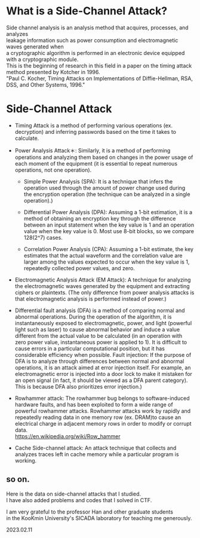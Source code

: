 # What is a Side-Channel Attack?
Side channel analysis is an analysis method that acquires, processes, and analyzes   
leakage information such as power consumption and electromagnetic waves generated when   
a cryptographic algorithm is performed in an electronic device equipped with a cryptographic module.   
This is the beginning of research in this field in a paper on the timing attack method presented by Kotcher in 1996.   
"Paul C. Kocher, Timing Attacks on Implementations of Diffie-Hellman, RSA, DSS, and Other Systems, 1996."

# Side-Channel Attack 
- Timing Attack is a method of performing various operations (ex. decryption) and inferring passwords based on the time it takes to calculate.   

- Power Analysis Attack＊: Similarly, it is a method of performing operations and analyzing them based on changes in the power usage of each moment of the equipment (it is essential to repeat numerous operations, not one operation).

    - Simple Power Analysis (SPA): It is a technique that infers the operation used through the amount of power change used during the encryption operation (the technique can be analyzed in a single operation).)

    - Differential Power Analysis (DPA): Assuming a 1-bit estimation, it is a method of obtaining an encryption key through the difference between an input statement when the key value is 1 and an operation value when the key value is 0. Most use 8-bit blocks, so we compare 128(2^7) cases.
    
    - Correlation Power Analysis (CPA): Assuming a 1-bit estimate, the key estimates that the actual waveform and the correlation value are larger among the values expected to occur when the key value is 1, repeatedly collected power values, and zero.

- Electromagnetic Analysis Attack (EM Attack): A technique for analyzing the electromagnetic waves generated by the equipment and extracting ciphers or plaintexts. (The only difference from power analysis attacks is that electromagnetic analysis is performed instead of power.)

- Differential fault analysis (DFA) is a method of comparing normal and abnormal operations. During the operation of the algorithm, it is instantaneously exposed to electromagnetic, power, and light (powerful light such as laser) to cause abnormal behavior and induce a value different from the actual value to be calculated (in an operation with zero power value, instantaneous power is applied to 1). It is difficult to cause errors in a particular computational position, but it has considerable efficiency when possible.
Fault injection: If the purpose of DFA is to analyze through differences between normal and abnormal operations, it is an attack aimed at error injection itself. For example, an electromagnetic error is injected into a door lock to make it mistaken for an open signal (in fact, it should be viewed as a DFA parent category). This is because DFA also prioritizes error injection.)

- Rowhammer attack: The rowhammer bug belongs to software-induced hardware faults, and has been exploited to form a wide range of powerful rowhammer attacks. Rowhammer attacks work by rapidly and repeatedly reading data in one memory row (ex. DRAM)to cause an electrical charge in adjacent memory rows in order to modify or corrupt data.   
https://en.wikipedia.org/wiki/Row_hammer

- Cache Side-channel attack: An attack technique that collects and analyzes traces left in cache memory while a particular program is working.   

so on.
---
Here is the data on side-channel attacks that I studied.   
I have also added problems and codes that I solved in CTF.   

I am very grateful to the professor Han and other graduate students   
in the KooKmin University's SICADA laboratory for teaching me generously.

2023.02.11